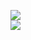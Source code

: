 [![](https://img.shields.io/badge/Made%20With-Github%20Spray-lightgrey.svg?style=for-the-badge&logo=github)](https://github.com/Annihil/github-spray#11590)  
[![](https://i.imgur.com/2DrTn0Z.gif)](https://github.com/Annihil/github-spray)